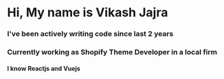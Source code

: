 # Hi, My name is Vikash Jajra
### I've been actively writing code since last 2 years
### Currently working as Shopify Theme Developer in a local firm
#### I know Reactjs and Vuejs

<!---
vikashjajra/vikashjajra is a ✨ special ✨ repository because its `README.md` (this file) appears on your GitHub profile.
You can click the Preview link to take a look at your changes.
--->
